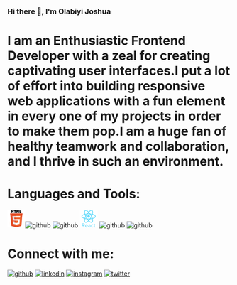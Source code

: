 ### Hi there 👋, I'm Olabiyi Joshua

# I am an Enthusiastic Frontend Developer with a zeal for creating captivating user interfaces.I put a lot of effort into building responsive web applications with a fun element in every one of my projects in order to make them pop.I am a huge fan of healthy teamwork and collaboration, and I thrive in such an environment.

# Languages and Tools:
<img src='https://raw.githubusercontent.com/devicons/devicon/master/icons/html5/html5-original-wordmark.svg' alt='github' height='40'><img src='https://cdn-icons-png.flaticon.com/128/5968/5968242.png' alt='github' height='40'>
<img src='https://raw.githubusercontent.com/jmnote/z-icons/master/svg/javascript.svg' alt='github' height='40'>
<img src='https://github.com/devicons/devicon/raw/master/icons/react/react-original-wordmark.svg' alt='github' height='40'>
<img src='https://cdn.iconscout.com/icon/free/png-512/free-tailwind-css-5285308-4406745.png?f=webp&w=256' alt='github' height='40'>
<img src='https://raw.githubusercontent.com/jmnote/z-icons/master/svg/git.svg' alt='github' height='40'>


# Connect with me:
[<img src='https://cdn.jsdelivr.net/npm/simple-icons@3.0.1/icons/github.svg' alt='github' height='40'>](https://github.com/Chillwithjosh)  [<img src='https://cdn.jsdelivr.net/npm/simple-icons@3.0.1/icons/linkedin.svg' alt='linkedin' height='40'>](https://www.linkedin.com/in/joshua-olabiyi-37617228a/)  [<img src='https://cdn.jsdelivr.net/npm/simple-icons@3.0.1/icons/instagram.svg' alt='instagram' height='40'>](https://www.instagram.com/chillwith_moon/)  [<img src='https://cdn.jsdelivr.net/npm/simple-icons@3.0.1/icons/twitter.svg' alt='twitter' height='40'>](https://twitter.com/ChillwithJosh)

<!--
- 🔭 I’m currently working on ...
- 🌱 I’m currently learning ...
- 👯 I’m looking to collaborate on ...
- 🤔 I’m looking for help with ...
- 💬 Ask me about ...
- 📫 How to reach me: olabiyijoshua15@gmail.com
- 😄 Pronouns: ...
- ⚡ Fun fact: ...
-->

